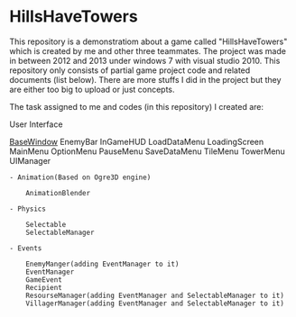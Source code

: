 # HillsHaveTowers

This repository is a demonstratiom about a game called "HillsHaveTowers" which is created by me and other three teammates. The project was made in between 2012 and 2013 under windows 7 with visual studio 2010. This repository only consists of partial game project code and related documents (list below). There are more stuffs I did in the project but they are either too big to upload or just concepts.

The task assigned to me and codes (in this repository) I created are:
    
User Interface
    
[BaseWindow](HillsHaveTowers/HillsHaveTowers/BaseWindow.cpp)
EnemyBar
InGameHUD
LoadDataMenu
LoadingScreen
MainMenu
OptionMenu
PauseMenu
SaveDataMenu
TileMenu
TowerMenu
UIManager
        
    - Animation(Based on Ogre3D engine)
    
        AnimationBlender
        
    - Physics
    
        Selectable
        SelectableManager
        
    - Events
    
        EnemyManger(adding EventManager to it)
        EventManager
        GameEvent
        Recipient
        ResourseManager(adding EventManager and SelectableManager to it)
        VillagerManager(adding EventManager and SelectableManager to it)
